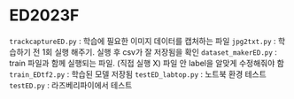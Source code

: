 # ED2023F

`trackcaptureED.py` : 학습에 필요한 이미지 데이터를 캡처하는 파일
`jpg2txt.py` : 학습하기 전 1회 실행 해주기. 실행 후 csv가 잘 저장됨을 확인
`dataset_makerED.py` : train 파일과 함께 실행되는 파일. (직접 실행 X) 파일 안 label을 알맞게 수정해줘야 함
`train_EDtf2.py` : 학습된 모델 저장됨
`testED_labtop.py` : 노트북 환경 테스트
`testED.py` : 라즈베리파이에서 테스트
